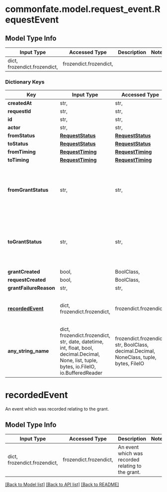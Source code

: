 # commonfate.model.request_event.RequestEvent

## Model Type Info
Input Type | Accessed Type | Description | Notes
------------ | ------------- | ------------- | -------------
dict, frozendict.frozendict,  | frozendict.frozendict,  |  | 

### Dictionary Keys
Key | Input Type | Accessed Type | Description | Notes
------------ | ------------- | ------------- | ------------- | -------------
**createdAt** | str,  | str,  |  | 
**requestId** | str,  | str,  |  | 
**id** | str,  | str,  |  | 
**actor** | str,  | str,  |  | [optional] 
**fromStatus** | [**RequestStatus**](RequestStatus.md) | [**RequestStatus**](RequestStatus.md) |  | [optional] 
**toStatus** | [**RequestStatus**](RequestStatus.md) | [**RequestStatus**](RequestStatus.md) |  | [optional] 
**fromTiming** | [**RequestTiming**](RequestTiming.md) | [**RequestTiming**](RequestTiming.md) |  | [optional] 
**toTiming** | [**RequestTiming**](RequestTiming.md) | [**RequestTiming**](RequestTiming.md) |  | [optional] 
**fromGrantStatus** | str,  | str,  | The current state of the grant. | [optional] must be one of ["PENDING", "ACTIVE", "ERROR", "REVOKED", "EXPIRED", ] 
**toGrantStatus** | str,  | str,  | The current state of the grant. | [optional] must be one of ["PENDING", "ACTIVE", "ERROR", "REVOKED", "EXPIRED", ] 
**grantCreated** | bool,  | BoolClass,  |  | [optional] 
**requestCreated** | bool,  | BoolClass,  |  | [optional] 
**grantFailureReason** | str,  | str,  |  | [optional] 
**[recordedEvent](#recordedEvent)** | dict, frozendict.frozendict,  | frozendict.frozendict,  | An event which was recorded relating to the grant. | [optional] 
**any_string_name** | dict, frozendict.frozendict, str, date, datetime, int, float, bool, decimal.Decimal, None, list, tuple, bytes, io.FileIO, io.BufferedReader | frozendict.frozendict, str, BoolClass, decimal.Decimal, NoneClass, tuple, bytes, FileIO | any string name can be used but the value must be the correct type | [optional]

# recordedEvent

An event which was recorded relating to the grant.

## Model Type Info
Input Type | Accessed Type | Description | Notes
------------ | ------------- | ------------- | -------------
dict, frozendict.frozendict,  | frozendict.frozendict,  | An event which was recorded relating to the grant. | 

[[Back to Model list]](../../README.md#documentation-for-models) [[Back to API list]](../../README.md#documentation-for-api-endpoints) [[Back to README]](../../README.md)

